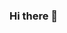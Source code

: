 ### Hi there 👋

<!--
**JannahWilson/JannahWilson** is a ✨ _special_ ✨ repository because its `README.md` (this file) appears on your GitHub profile.

### My name is Jannah (pronouced Jenna), I am a freshmen here at NCC working towards earning a degree in Computer Science! I enjoy reading, running, watching anime, and searching for vintage items online. I aspire to become a Software Engineer and later use the skills I've learned in the tech industrty to shift into the automotive industry!

- 🔭 I’m currently working on ...
- 🌱 I’m currently learning ...
- 👯 I’m looking to collaborate on ...
- 🤔 I’m looking for help with ...
- 💬 Ask me about ...
- 📫 How to reach me: ...
- 😄 Pronouns: ...
- ⚡ Fun fact: ...
-->
